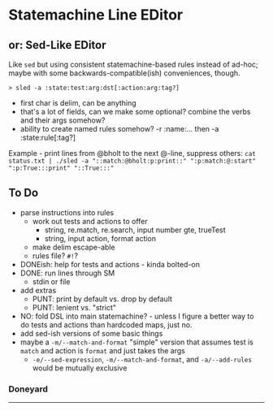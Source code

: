 Statemachine Line EDitor
========================
or: Sed-Like EDitor
-------------------
Like `sed` but using consistent statemachine-based rules instead of ad-hoc; maybe with some backwards-compatible(ish) conveniences, though.

`> sled -a :state:test:arg:dst[:action:arg:tag?]`
- first char is delim, can be anything
- that's a lot of fields, can we make some optional? combine the verbs and their args somehow?
- ability to create named rules somehow? -r :name:... then -a :state:rule[:tag?]

Example - print lines from @bholt to the next @-line, suppress others:
`cat status.txt | ./sled -a "::match:@bholt:p:print::" ":p:match:@:start" ":p:True:::print" "::True:::"`

To Do
-----
- parse instructions into rules
    - work out tests and actions to offer
        - string, re.match, re.search, input number gte, trueTest
        - string, input action, format action
    - make delim escape-able
    - rules file?  `#!`?
- DONEish: help for tests and actions - kinda bolted-on
- DONE: run lines through SM
    - stdin or file
- add extras
    - PUNT: print by default vs. drop by default
    - PUNT: lenient vs. "strict"
- NO: fold DSL into main statemachine? - unless I figure a better way to do tests and actions than hardcoded maps, just no.
- add sed-ish versions of some basic things
- maybe a `-m/--match-and-format` "simple" version that assumes test is `match` and action is `format` and just takes the args
    - `-e/--sed-expression`, `-m/--match-and-format`, and `-a/--add-rules` would be mutually exclusive

### Doneyard


---
